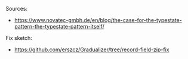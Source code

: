 Sources:
- https://www.novatec-gmbh.de/en/blog/the-case-for-the-typestate-pattern-the-typestate-pattern-itself/

Fix sketch:
- https://github.com/erszcz/Gradualizer/tree/record-field-zip-fix
